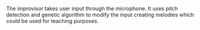 The improvisor takes user input through the microphone. It uses pitch detection and genetic algorithm to modify the input creating melodies which could be used for teaching purposes. 
